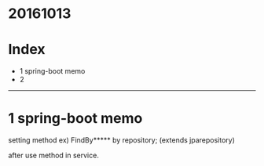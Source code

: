 # 20161013

# Index

- 1 spring-boot memo
- 2 


--------------------------
# 1 spring-boot memo

setting method ex) FindBy***** by repository;
(extends jparepository)

after use method in service.


